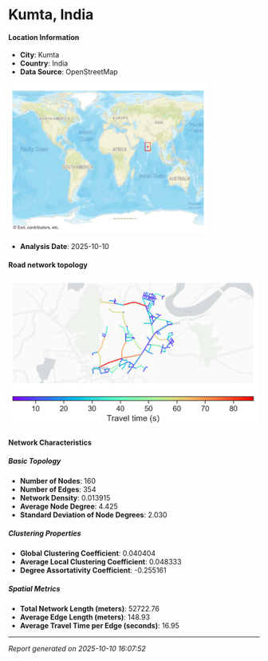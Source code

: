 # Kumta, India

#### Location Information

- **City**: Kumta
- **Country**: India
- **Data Source**: OpenStreetMap
<img src="Kumta_location.png" alt="Kumta Location Map" width="400" />

- **Analysis Date**: 2025-10-10

#### Road network topology

<img src="Kumta_network_map.png" alt="Kumta Road Network Map" width="500"/>

#### Network Characteristics

##### Basic Topology

- **Number of Nodes**: 160
- **Number of Edges**: 354
- **Network Density**: 0.013915
- **Average Node Degree**: 4.425
- **Standard Deviation of Node Degrees**: 2.030

##### Clustering Properties

- **Global Clustering Coefficient**: 0.040404
- **Average Local Clustering Coefficient**: 0.048333
- **Degree Assortativity Coefficient**: -0.255161

##### Spatial Metrics

- **Total Network Length (meters)**: 52722.76
- **Average Edge Length (meters)**: 148.93
- **Average Travel Time per Edge (seconds)**: 16.95

---
*Report generated on 2025-10-10 16:07:52*
